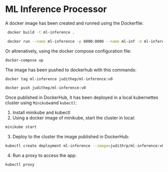# ML Inference Processor

A docker image has been created and runned using the Dockerfile:

```bash
 docker build -t ml-inference .
```

```bash
 docker run --name ml-inference -p 8000:8000 --name ml-inf -d ml-inference
```

Or altrenatively, using the docker compose configuration file:

```bash
docker-compose up
```

The image has been pushed to dockerhub with this commands:

```bash
docker tag ml-inference judithep/ml-inference:v0
```

```bash
docker push judithep/ml-inference:v0
```

Once published in DockerHub, it has been deployed in a local kubernettes cluster using `Minikube`and `kubectl`:

1. Install minikube and kubectl
2. Using a docker image of minikube, start the cluster in local:

```bash
minikube start
```
3. Deploy to the cluster the image published in DockerHub:

```bash
kubectl create deployment ml-inference --image=judithrp/ml-inference:v0
```
4. Run a proxy to access the app:

```bash
kubectl proxy
```
